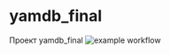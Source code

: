 # yamdb_final
Проект
yamdb_final
![example workflow](https://github.com/ivan-chekunkov/yamdb_final/actions/workflows/yamdb_workflow.yml/badge.svg)